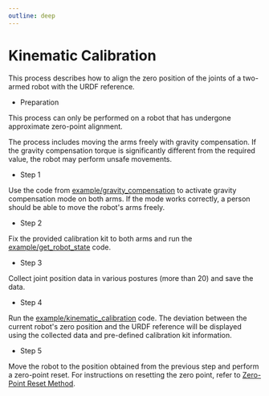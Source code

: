```yaml
---
outline: deep
---
```


# Kinematic Calibration

This process describes how to align the zero position of the joints of a two-armed robot with the URDF reference.

- Preparation

This process can only be performed on a robot that has undergone approximate zero-point alignment.

The process includes moving the arms freely with gravity compensation. If the gravity compensation torque is significantly different from the required value, the robot may perform unsafe movements.

- Step 1

Use the code from [example/gravity_compensation](https://github1s.com/RainbowRobotics/rby1-sdk/blob/main/examples/gravity_compensation.cpp) to activate gravity compensation mode on both arms. If the mode works correctly, a person should be able to move the robot's arms freely.

- Step 2

Fix the provided calibration kit to both arms and run the [example/get_robot_state](https://github1s.com/RainbowRobotics/rby1-sdk/blob/main/examples/get_robot_state.cpp) code.

- Step 3

Collect joint position data in various postures (more than 20) and save the data.

- Step 4

Run the [example/kinematic_calibration](https://github1s.com/RainbowRobotics/rby1-sdk/blob/main/examples/kinematic_calibration.cpp) code. The deviation between the current robot's zero position and the URDF reference will be displayed using the collected data and pre-defined calibration kit information.

- Step 5

Move the robot to the position obtained from the previous step and perform a zero-point reset. For instructions on resetting the zero point, refer to [Zero-Point Reset Method](#).